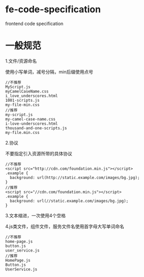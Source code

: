 # fe-code-specification
frontend code specification

# 一般规范

1.文件/资源命名

使用小写单词，减号分隔，min后缀使用点号
```
//不推荐
MyScript.js
myCamelCaseName.css
i_love_underscores.html
1001-scripts.js
my-file-min.css
//推荐
my-script.js
my-camel-case-name.css
i-love-underscores.html
thousand-and-one-scripts.js
my-file.min.css
```

2.协议

不要指定引入资源所带的具体协议
```
//不推荐
<script src="http://cdn.com/foundation.min.js"></script>
.example {
  background: url(http://static.example.com/images/bg.jpg);
}
//推荐
<script src="//cdn.com/foundation.min.js"></script>
.example {
  background: url(//static.example.com/images/bg.jpg);
}
```

3.文本缩进，一次使用4个空格 

4.js类文件，组件文件，服务文件名使用首字母大写单词命名
```
//不推荐
home-page.js
button.js
user_service.js
//推荐
HomePage.js
Button.js
UserService.js
```













